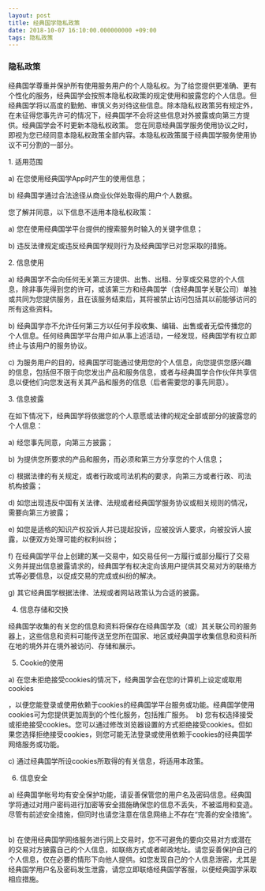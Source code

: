 ```yaml
---
layout: post
title: 经典国学隐私政策
date: 2018-10-07 16:10:00.000000000 +09:00
tags: 隐私政策
---
```




### 隐私政策
经典国学尊重并保护所有使用服务用户的个人隐私权。为了给您提供更准确、更有个性化的服务，经典国学会按照本隐私权政策的规定使用和披露您的个人信息。但经典国学将以高度的勤勉、审慎义务对待这些信息。除本隐私权政策另有规定外，在未征得您事先许可的情况下，经典国学不会将这些信息对外披露或向第三方提供。经典国学会不时更新本隐私权政策。 您在同意经典国学服务使用协议之时，即视为您已经同意本隐私权政策全部内容。本隐私权政策属于经典国学服务使用协议不可分割的一部分。 

1. 适用范围 

a) 在您使用经典国学App时产生的使用信息； 

b) 经典国学通过合法途径从商业伙伴处取得的用户个人数据。 

您了解并同意，以下信息不适用本隐私权政策： 

a) 您在使用经典国学平台提供的搜索服务时输入的关键字信息； 

b) 违反法律规定或违反经典国学规则行为及经典国学已对您采取的措施。 

2. 信息使用 

a) 经典国学不会向任何无关第三方提供、出售、出租、分享或交易您的个人信息，除非事先得到您的许可，或该第三方和经典国学（含经典国学关联公司）单独或共同为您提供服务，且在该服务结束后，其将被禁止访问包括其以前能够访问的所有这些资料。 

b) 经典国学亦不允许任何第三方以任何手段收集、编辑、出售或者无偿传播您的个人信息。任何经典国学平台用户如从事上述活动，一经发现，经典国学有权立即终止与该用户的服务协议。 

c) 为服务用户的目的，经典国学可能通过使用您的个人信息，向您提供您感兴趣的信息，包括但不限于向您发出产品和服务信息，或者与经典国学合作伙伴共享信息以便他们向您发送有关其产品和服务的信息（后者需要您的事先同意）。 

3. 信息披露 

在如下情况下，经典国学将依据您的个人意愿或法律的规定全部或部分的披露您的个人信息： 

a) 经您事先同意，向第三方披露； 

b) 为提供您所要求的产品和服务，而必须和第三方分享您的个人信息； 

c) 根据法律的有关规定，或者行政或司法机构的要求，向第三方或者行政、司法机构披露；

d) 如您出现违反中国有关法律、法规或者经典国学服务协议或相关规则的情况，需要向第三方披露；  

e) 如您是适格的知识产权投诉人并已提起投诉，应被投诉人要求，向被投诉人披露，以便双方处理可能的权利纠纷；

f) 在经典国学平台上创建的某一交易中，如交易任何一方履行或部分履行了交易义务并提出信息披露请求的，经典国学有权决定向该用户提供其交易对方的联络方式等必要信息，以促成交易的完成或纠纷的解决。  

g) 其它经典国学根据法律、法规或者网站政策认为合适的披露。  

4. 信息存储和交换  

经典国学收集的有关您的信息和资料将保存在经典国学及（或）其关联公司的服务器上，这些信息和资料可能传送至您所在国家、地区或经典国学收集信息和资料所在地的境外并在境外被访问、存储和展示。 

5. Cookie的使用 

a) 在您未拒绝接受cookies的情况下，经典国学会在您的计算机上设定或取用cookies

，以便您能登录或使用依赖于cookies的经典国学平台服务或功能。经典国学使用cookies可为您提供更加周到的个性化服务，包括推广服务。  b) 您有权选择接受或拒绝接受cookies。您可以通过修改浏览器设置的方式拒绝接受cookies。但如果您选择拒绝接受cookies，则您可能无法登录或使用依赖于cookies的经典国学网络服务或功能。 

c) 通过经典国学所设cookies所取得的有关信息，将适用本政策。  

6. 信息安全  

a) 经典国学帐号均有安全保护功能，请妥善保管您的用户名及密码信息。经典国学将通过对用户密码进行加密等安全措施确保您的信息不丢失，不被滥用和变造。尽管有前述安全措施，但同时也请您注意在信息网络上不存在“完善的安全措施”。  

b) 在使用经典国学网络服务进行网上交易时，您不可避免的要向交易对方或潜在的交易对方披露自己的个人信息，如联络方式或者邮政地址。请您妥善保护自己的个人信息，仅在必要的情形下向他人提供。如您发现自己的个人信息泄密，尤其是经典国学用户名及密码发生泄露，请您立即联络经典国学客服，以便经典国学采取相应措施。






